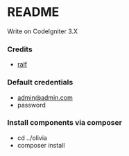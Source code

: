 # README #
Write on CodeIgniter 3.X

### Credits ###
* [ralf](https://ralf.cl)

### Default credentials ###
* admin@admin.com
* password

### Install components via composer ###
* cd ../olivia
* composer install
